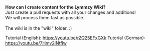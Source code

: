 <b>How can I create content for the Lymmzy Wiki?</b><br>
Just create a pull requests with all your changes and additions!<br>
We will process them fast as possible.<br>
<br>
The wiki is in the "wiki" folder. :)

Tutorial (English): https://youtu.be/rZQ25EFxGXk
Tutorial (German): https://youtu.be/7Hmv2lNtflw
